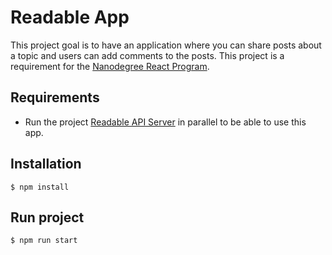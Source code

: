 # Readable App

This project goal is to have an application where you can share posts about a topic and users can add comments to the posts. This project is a requirement for the [Nanodegree React Program](https://www.udacity.com/course/react-nanodegree--nd019).

## Requirements

- Run the project [Readable API Server](https://github.com/udacity/reactnd-project-readable-starter) in parallel to be able to use this app.

## Installation

```shell
$ npm install
```

## Run project

```shell
$ npm run start
```
